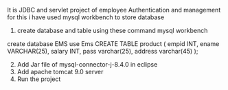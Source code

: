 It is JDBC and servlet project of employee Authentication and management for this i have used mysql workbench to store database

1) create database and table using these command mysql workbench

create database EMS
use Ems
CREATE TABLE product (
    empid INT,
    ename VARCHAR(25),
    salary INT,
    pass varchar(25),
    address varchar(45)
);

2) Add Jar file of mysql-connector-j-8.4.0 in eclipse
3) Add apache tomcat 9.0 server
4) Run the project
